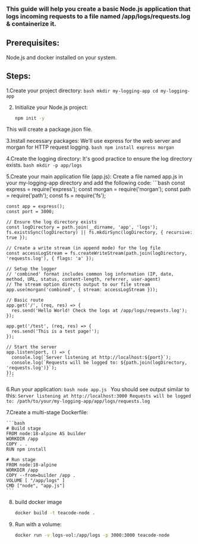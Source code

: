 ### This guide will help you create a basic Node.js application that logs incoming requests to a file named /app/logs/requests.log & containerize it.
## Prerequisites:
Node.js and docker installed on your system.

## Steps:

1.Create your project directory:
    ```bash
    mkdir my-logging-app
    cd my-logging-app
    ```

2. Initialize your Node.js project:
    ```bash
    npm init -y
    ```
This will create a package.json file.

3.Install necessary packages:
We'll use express for the web server and morgan for HTTP request logging.
    ```bash
    npm install express morgan
    ```

4.Create the logging directory:
It's good practice to ensure the log directory exists.
    ```bash
    mkdir -p app/logs
    ```

5.Create your main application file (app.js):
Create a file named app.js in your my-logging-app directory and add the following code:
    ```bash
    const express = require('express');
    const morgan = require('morgan');
    const path = require('path');
    const fs = require('fs');
    
    const app = express();
    const port = 3000;
    
    // Ensure the log directory exists
    const logDirectory = path.join(__dirname, 'app', 'logs');
    fs.existsSync(logDirectory) || fs.mkdirSync(logDirectory, { recursive: true });
    
    // Create a write stream (in append mode) for the log file
    const accessLogStream = fs.createWriteStream(path.join(logDirectory, 'requests.log'), { flags: 'a' });
    
    // Setup the logger
    // 'combined' format includes common log information (IP, date, method, URL, status, content-length, referrer, user-agent)
    // The stream option directs output to our file stream
    app.use(morgan('combined', { stream: accessLogStream }));
    
    // Basic route
    app.get('/', (req, res) => {
      res.send('Hello World! Check the logs at /app/logs/requests.log');
    });
    
    app.get('/test', (req, res) => {
      res.send('This is a test page!');
    });
    
    // Start the server
    app.listen(port, () => {
      console.log(`Server listening at http://localhost:${port}`);
      console.log(`Requests will be logged to: ${path.join(logDirectory, 'requests.log')}`);
    });
    ```

6.Run your application:
    ```bash
    node app.js
    ```
You should see output similar to this:
    ```
    Server listening at http://localhost:3000
    Requests will be logged to: /path/to/your/my-logging-app/app/logs/requests.log
    ```

7.Create a multi-stage Dockerfile:

    ```bash
    # Build stage
    FROM node:18-alpine AS builder
    WORKDIR /app
    COPY . .
    RUN npm install

    # Run stage
    FROM node:18-alpine
    WORKDIR /app
    COPY --from=builder /app .
    VOLUME [ "/app/logs" ]
    CMD ["node", "app.js"]
    ```

8. build docker image
   ```bash
   docker build -t teacode-node .
   ```

9. Run with a volume:
    ```bash
    docker run -v logs-vol:/app/logs -p 3000:3000 teacode-node
    ```
